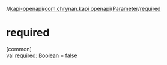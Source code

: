 //[kapi-openapi](../../../index.md)/[com.chrynan.kapi.openapi](../index.md)/[Parameter](index.md)/[required](required.md)

# required

[common]\
val [required](required.md): [Boolean](https://kotlinlang.org/api/latest/jvm/stdlib/kotlin/-boolean/index.html) = false
